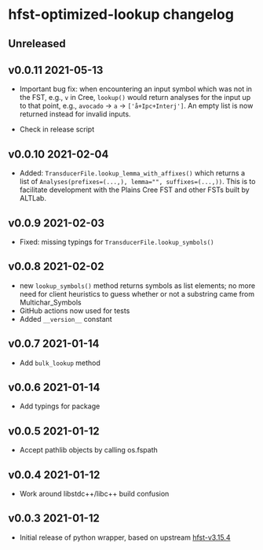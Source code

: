 # hfst-optimized-lookup changelog

## Unreleased

## v0.0.11 2021-05-13

  - Important bug fix: when encountering an input symbol which was not in
    the FST, e.g., `v` in Cree, `lookup()` would return analyses for the
    input up to that point, e.g., `avocado` → `a` → `['å+Ipc+Interj']`. An
    empty list is now returned instead for invalid inputs.

  - Check in release script

## v0.0.10 2021-02-04

  - Added: `TransducerFile.lookup_lemma_with_affixes()` which returns
    a list of `Analyses(prefixes=(...,), lemma="", suffixes=(...,))`.
    This is to facilitate development with the Plains Cree FST and other
    FSTs built by ALTLab.

## v0.0.9 2021-02-03

  - Fixed: missing typings for `TransducerFile.lookup_symbols()`

## v0.0.8 2021-02-02

  - new `lookup_symbols()` method returns symbols as list elements; no more
    need for client heuristics to guess whether or not a substring came
    from Multichar_Symbols
  - GitHub actions now used for tests
  - Added `__version__` constant

## v0.0.7 2021-01-14

  - Add `bulk_lookup` method

## v0.0.6 2021-01-14

  - Add typings for package

## v0.0.5 2021-01-12

  - Accept pathlib objects by calling os.fspath

## v0.0.4 2021-01-12

  - Work around libstdc++/libc++ build confusion

## v0.0.3 2021-01-12

  - Initial release of python wrapper, based on upstream [hfst-v3.15.4]

[hfst-v3.15.4]: https://github.com/hfst/hfst/tree/v3.15.4
